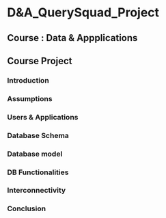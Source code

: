 # D&A_QuerySquad_Project

## Course : Data &amp; Appplications 
## Course Project

### Introduction

### Assumptions

### Users & Applications

### Database Schema

### Database model

### DB Functionalities

### Interconnectivity

### Conclusion
